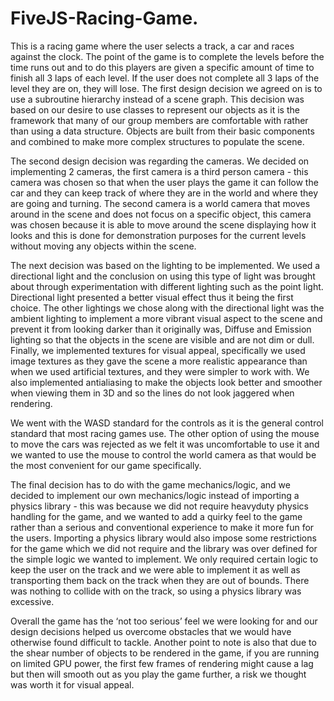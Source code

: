 # FiveJS-Racing-Game.

This is a racing game where the user selects a track, a car and races
against the clock. The point of the game is to complete the levels before the time runs out and to do
this players are given a specific amount of time to finish all 3 laps of each level. If the user does not
complete all 3 laps of the level they are on, they will lose.
The first design decision we agreed on is to use a subroutine hierarchy instead of a scene graph. This
decision was based on our desire to use classes to represent our objects as it is the framework that
many of our group members are comfortable with rather than using a data structure. Objects are
built from their basic components and combined to make more complex structures to populate the
scene.

The second design decision was regarding the cameras. We decided on implementing 2 cameras,
the first camera is a third person camera - this camera was chosen so that when the user plays the
game it can follow the car and they can keep track of where they are in the world and where they
are going and turning. The second camera is a world camera that moves around in the scene and
does not focus on a specific object, this camera was chosen because it is able to move around the
scene displaying how it looks and this is done for demonstration purposes for the current levels
without moving any objects within the scene.

The next decision was based on the lighting to be implemented. We used a directional light and the
conclusion on using this type of light was brought about through experimentation with different
lighting such as the point light. Directional light presented a better visual effect thus it being the first
choice. The other lightings we chose along with the directional light was the ambient lighting to
implement a more vibrant visual aspect to the scene and prevent it from looking darker than it
originally was, Diffuse and Emission lighting so that the objects in the scene are visible and are not
dim or dull. Finally, we implemented textures for visual appeal, specifically we used image textures
as they gave the scene a more realistic appearance than when we used artificial textures, and they
were simpler to work with. We also implemented antialiasing to make the objects look better and
smoother when viewing them in 3D and so the lines do not look jaggered when rendering.

We went with the WASD standard for the controls as it is the general control standard that most racing games use. The other
option of using the mouse to move the cars was rejected as we felt it was uncomfortable to use it
and we wanted to use the mouse to control the world camera as that would be the most
convenient for our game specifically.

The final decision has to do with the game mechanics/logic, and we decided to implement our own
mechanics/logic instead of importing a physics library - this was because we did not require heavyduty physics handling for the game, and we wanted to add a quirky feel to the game rather than a
serious and conventional experience to make it more fun for the users. Importing a physics library
would also impose some restrictions for the game which we did not require and the library was over
defined for the simple logic we wanted to implement. We only required certain logic to keep the
user on the track and we were able to implement it as well as transporting them back on the track
when they are out of bounds. There was nothing to collide with on the track, so using a physics
library was excessive.

Overall the game has the ‘not too serious’ feel we were looking for and our design decisions helped
us overcome obstacles that we would have otherwise found difficult to tackle. Another point to
note is also that due to the shear number of objects to be rendered in the game, if you are running
on limited GPU power, the first few frames of rendering might cause a lag but then will smooth out
as you play the game further, a risk we thought was worth it for visual appeal.
